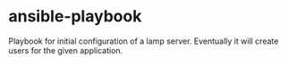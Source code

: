 # ansible-playbook
Playbook for initial configuration of a lamp server.
Eventually it will create users for the given application.
